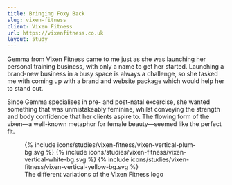 ```yaml
---
title: Bringing Foxy Back
slug: vixen-fitness
client: Vixen Fitness
url: https://vixenfitness.co.uk
layout: study
---
```


Gemma from Vixen Fitness came to me just as she was launching her personal training business, with only a name to get her started. Launching a brand-new business in a busy space is always a challenge, so she tasked me with coming up with a brand and website package which would help her to stand out.

Since Gemma specialises in pre- and post-natal excercise, she wanted something that was unmistakeably feminine, whilst conveying the strength and body confidence that her clients aspire to. The flowing form of the vixen&mdash;a well-known metaphor for female beauty&mdash;seemed like the perfect fit.

<figure class="image image--full-width">
  {% include icons/studies/vixen-fitness/vixen-vertical-plum-bg.svg %}
  {% include icons/studies/vixen-fitness/vixen-vertical-white-bg.svg %}
  {% include icons/studies/vixen-fitness/vixen-vertical-yellow-bg.svg %}
  <figcaption class="image__caption">The different variations of the Vixen Fitness logo</figcaption>
</figure>

